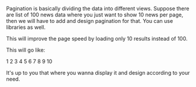 Pagination is basically dividing the data into different views. Suppose there are list of 100 news data where you just want to show 10 news per page, then we will have to add and design pagination for that. You can use libraries as well.

This will improve the page speed by loading only 10 results instead of 100.

This will go like:

1 2 3 4 5 6 7 8 9 10

It's up to you that where you wanna display it and design according to your need.
